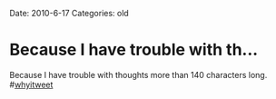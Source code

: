 Date: 2010-6-17
Categories: old

# Because I have trouble with th...

Because I have trouble with thoughts more than 140 characters long. #<a href="http://search.twitter.com/search?q=%23whyitweet" class="aktt_hashtag">whyitweet</a>
